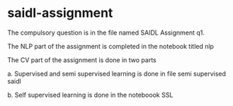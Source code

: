 # saidl-assignment
The compulsory question is in the file named SAIDL Assignment q1.

The NLP part of the assignment is completed in the notebook titled nlp

The CV part of the assignment is done in two parts

a. Supervised and semi supervised learning is done in file semi supervised saidl

b. Self supervised learning is done in the noteboook SSL
